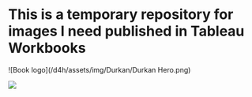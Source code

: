 # This is a temporary repository for images I need published in Tableau Workbooks

![Book logo](/d4h/assets/img/Durkan/Durkan Hero.png)

<img src="img/Durkan/Durkan Hero.png">
